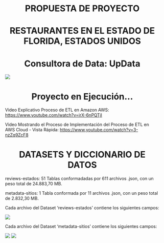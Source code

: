 # <h1 align=center> PROPUESTA DE PROYECTO

## <h1 align=center> RESTAURANTES EN EL ESTADO DE FLORIDA, ESTADOS UNIDOS

# <h1 align=center> Consultora de Data: UpData

<img src= https://user-images.githubusercontent.com/109157476/219507085-80728bfe-cd9c-42b1-95a1-3f016dbb38cf.png>

## <h1 align=center> Proyecto en Ejecución...

Video Explicativo Proceso de ETL en Amazon AWS: https://www.youtube.com/watch?v=irX-6nPQTjI
  
Video Mostrando el Proceso de Implementación del Proceso de ETL en AWS Cloud - Vista Rápida: https://www.youtube.com/watch?v=3-nzZq9ZcF8

### <h1 align=center> DATASETS Y DICCIONARIO DE DATOS

reviews-estados: 51 Tablas conformadadas por 611 archivos .json, con un peso total de 24.883,70 MB.</p>
metadata-sitios: 1 Tabla conformada por 11 archivos .json, con un peso total de 2.832,30 MB.
  
Cada archivo del Dataset ‘reviews-estados’ contiene los siguientes campos:

<img src= https://user-images.githubusercontent.com/109157476/219510117-e21cbf19-9b41-42ed-9504-9bdc48416210.png>

Cada archivo del Dataset ‘metadata-sitios’ contiene los siguientes campos:

<img src= https://user-images.githubusercontent.com/109157476/219510256-99294f20-053f-461c-8556-e5e821439d53.png> 
  
 
<img src= https://user-images.githubusercontent.com/109157476/219508202-8a11f9d9-3121-462e-ba24-4d6aa6eb117f.png>
